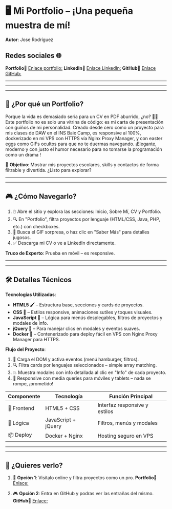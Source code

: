 # 🖥️ Mi Portfolio – ¡Una pequeña muestra de mí!

**Autor**: Jose Rodríguez

## Redes sociales 🌐

**Portfolio**🔗 [Enlace portfolio:](https://portfolio.jose-rodriguez-blanco.es)   **LinkedIn**🔗 [Enlace LinkedIn:](https://www.linkedin.com/in/joseperfil/)  **GitHub**🔗 [Enlace GitHub:](https://github.com/jose-giithub)

******
----
******

## 🤔 ¿Por qué un Portfolio?

Porque la vida es demasiado seria para un CV en PDF aburrido, ¿no? 🧑‍💻 Este portfolio no es solo una vitrina de código: es mi carta de presentación con guiños de mi personalidad. Creado desde cero como un proyecto para mis clases de DAW en el INS Baix Camp, es responsive al 100%, dockerizado en mi VPS con HTTPS vía Nginx Proxy Manager, y con easter eggs como GIFs ocultos para que no te duermas navegando. ¡Elegante, moderno y con justo el humor necesario para no tomarse la programación como un drama !

📣 **Objetivo**: Mostrar mis proyectos escolares, skills y contactos de forma filtrable y divertida. ¿Listo para explorar?

---

---

## 🎮 ¿Cómo Navegarlo?

1. 🖱️ Abre el sitio y explora las secciones: Inicio, Sobre Mí, CV y Portfolio.
2. 🔍 En "Portfolio", filtra proyectos por lenguaje (HTML/CSS, Java, PHP, etc.) con checkboxes.
3. 👀 Busca el  GIF sorpresa, o haz clic en "Saber Más" para detalles jugosos.
4. ✅ Descarga mi CV o ve a LinkedIn directamente.

**Truco de Experto**: Prueba en móvil – es responsive.

---

---

## 🛠️ Detalles Técnicos

**Tecnologías Utilizadas**:

- **HTML5 🖌️** – Estructura base, secciones y cards de proyectos.
- **CSS 🎨** – Estilos responsive, animaciones sutiles y toques visuales.
- **JavaScript 🚀** – Lógica para menús desplegables, filtros de proyectos y modales de info.
- **jQuery 🔄** – Para manejar clics en modales y eventos suaves.
- **Docker 🐳** – Contenerizado para deploy fácil en VPS con Nginx Proxy Manager para HTTPS.

**Flujo del Proyecto**:

1. 🎲 Carga el DOM y activa eventos (menú hamburger, filtros).
2. 🔍 Filtra cards por lenguajes seleccionados – simple array matching.
3. 💥 Muestra modales con info detallada al clic en "Info" de cada proyecto.
4. 🏁 Responsive con media queries para móviles y tablets – nada se rompe, ¡prometido!

| Componente | Tecnología | Función Principal |
| --- | --- | --- |
| 🎨 Frontend | HTML5 + CSS | Interfaz responsive y estilos |
| 🧠 Lógica | JavaScript + jQuery | Filtros, menús y modales |
| 📦 Deploy | Docker + Nginx | Hosting seguro en VPS |

---

---

## 🚀 ¿Quieres verlo?

1. 📂 **Opción 1**: Visítalo online y filtra proyectos como un pro.  **Portfolio**🔗 [Enlace:](https://portfolio.jose-rodriguez-blanco.es) 

2. 🎮 **Opción 2**: Entra en GitHub y podras ver las entrañas del mismo.  **GitHub**🔗 [Enlace:](https://github.com/jose-giithub) 
